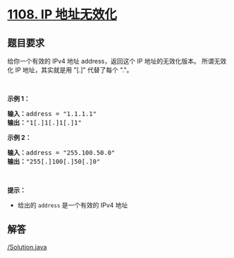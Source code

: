 # [1108. IP 地址无效化](https://leetcode-cn.com/problems/defanging-an-ip-address/)


## 题目要求
<div class="notranslate"><p>给你一个有效的 IPv4 地址 address，返回这个 IP 地址的无效化版本。
              所谓无效化 IP 地址，其实就是用 "[.]" 代替了每个 "."。</p>

<p>&nbsp;</p>

<p><strong>示例 1：</strong></p>

<pre><strong>输入：</strong>address = "1.1.1.1"
<strong>输出：</strong>"1[.]1[.]1[.]1"
</pre>

<p><strong>示例 2：</strong></p>

<pre><strong>输入：</strong>address = "255.100.50.0"
<strong>输出：</strong>"255[.]100[.]50[.]0"
</pre>

<p>&nbsp;</p>

<p><strong>提示：</strong></p>

<ul>
	<li>给出的&nbsp;<code>address</code>&nbsp;是一个有效的 IPv4 地址</li>
</ul>
</div>

## 解答

[/Solution.java](./Solution.java)